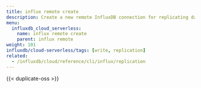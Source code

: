 ```yaml
---
title: influx remote create
description: Create a new remote InfluxDB connection for replicating data.
menu:
  influxdb_cloud_serverless:
    name: influx remote create
    parent: influx remote
weight: 101
influxdb/cloud-serverless/tags: [write, replication]
related:
  - /influxdb/cloud/reference/cli/influx/replication
---
```


{{< duplicate-oss >}}
